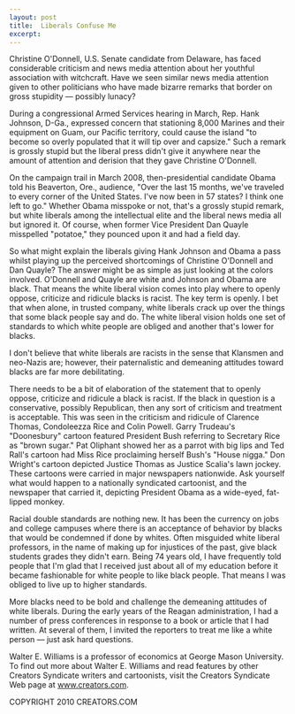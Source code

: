 ```yaml
---
layout: post
title:  Liberals Confuse Me
excerpt:
---
```


Christine O'Donnell, U.S. Senate candidate from Delaware, has faced considerable criticism and news media attention about her youthful association with witchcraft. Have we seen similar news media attention given to other politicians who have made bizarre remarks that border on gross stupidity — possibly lunacy?

During a congressional Armed Services hearing in March, Rep. Hank Johnson, D-Ga., expressed concern that stationing 8,000 Marines and their equipment on Guam, our Pacific territory, could cause the island "to become so overly populated that it will tip over and capsize." Such a remark is grossly stupid but the liberal press didn't give it anywhere near the amount of attention and derision that they gave Christine O'Donnell.

On the campaign trail in March 2008, then-presidential candidate Obama told his Beaverton, Ore., audience, "Over the last 15 months, we've traveled to every corner of the United States. I've now been in 57 states? I think one left to go." Whether Obama misspoke or not, that's a grossly stupid remark, but white liberals among the intellectual elite and the liberal news media all but ignored it. Of course, when former Vice President Dan Quayle misspelled "potatoe," they pounced upon it and had a field day.

So what might explain the liberals giving Hank Johnson and Obama a pass whilst playing up the perceived shortcomings of Christine O'Donnell and Dan Quayle? The answer might be as simple as just looking at the colors involved. O'Donnell and Quayle are white and Johnson and Obama are black. That means the white liberal vision comes into play where to openly oppose, criticize and ridicule blacks is racist. The key term is openly. I bet that when alone, in trusted company, white liberals crack up over the things that some black people say and do. The white liberal vision holds one set of standards to which white people are obliged and another that's lower for blacks.

 I don't believe that white liberals are racists in the sense that Klansmen and neo-Nazis are; however, their paternalistic and demeaning attitudes toward blacks are far more debilitating.

There needs to be a bit of elaboration of the statement that to openly oppose, criticize and ridicule a black is racist. If the black in question is a conservative, possibly Republican, then any sort of criticism and treatment is acceptable. This was seen in the criticism and ridicule of Clarence Thomas, Condoleezza Rice and Colin Powell. Garry Trudeau's "Doonesbury" cartoon featured President Bush referring to Secretary Rice as "brown sugar." Pat Oliphant showed her as a parrot with big lips and Ted Rall's cartoon had Miss Rice proclaiming herself Bush's "House nigga." Don Wright's cartoon depicted Justice Thomas as Justice Scalia's lawn jockey. These cartoons were carried in major newspapers nationwide. Ask yourself what would happen to a nationally syndicated cartoonist, and the newspaper that carried it, depicting President Obama as a wide-eyed, fat-lipped monkey.

Racial double standards are nothing new. It has been the currency on jobs and college campuses where there is an acceptance of behavior by blacks that would be condemned if done by whites. Often misguided white liberal professors, in the name of making up for injustices of the past, give black students grades they didn't earn. Being 74 years old, I have frequently told people that I'm glad that I received just about all of my education before it became fashionable for white people to like black people. That means I was obliged to live up to higher standards.

More blacks need to be bold and challenge the demeaning attitudes of white liberals. During the early years of the Reagan administration, I had a number of press conferences in response to a book or article that I had written. At several of them, I invited the reporters to treat me like a white person — just ask hard questions.

Walter E. Williams is a professor of economics at George Mason University. To find out more about Walter E. Williams and read features by other Creators Syndicate writers and cartoonists, visit the Creators Syndicate Web page at www.creators.com.

COPYRIGHT 2010 CREATORS.COM
